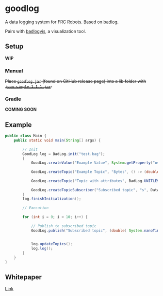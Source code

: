 # goodlog
A data logging system for FRC Robots. Based on [badlog](https://github.com/dominikWin/badlog).

Pairs with [badlogvis](https://github.com/dominikWin/badlogvis), a visualization tool.

## Setup

**WIP**

### ~~Manual~~
~~Place `goodlog.jar` (found on GitHub release page) into a lib folder with [`json-simple-1.1.1.jar`](http://central.maven.org/maven2/com/googlecode/json-simple/json-simple/1.1.1/json-simple-1.1.1.jar).~~

### ~~Gradle~~
**COMING SOON**

## Example
```java
public class Main {
	public static void main(String[] args) {
	
		// Init
		GoodLog log = BadLog.init("test.bag");
		{
			GoodLog.createValue("Example Value", System.getProperty("os.version"));
			
			GoodLog.createTopic("Example Topic", "Bytes", () -> (double) Runtime.getRuntime().freeMemory());
			
			GoodLog.createTopic("Topic with attributes", BadLog.UNITLESS, () -> 3.2, "attr1", "attr2");
			
			GoodLog.createTopicSubscriber("Subscribed topic", "s", DataInferMode.DEFAULT);
		}
		log.finishInitialization();
		
		// Execution
		
		for (int i = 0; i < 10; i++) {
			
			// Publish to subscribed topic
			GoodLog.publish("Subscribed topic", (double) System.nanoTime());
			
			
			log.updateTopics();
			log.log();
		}
	}
}
```

## Whitepaper
[Link](https://www.chiefdelphi.com/media/papers/3505)
